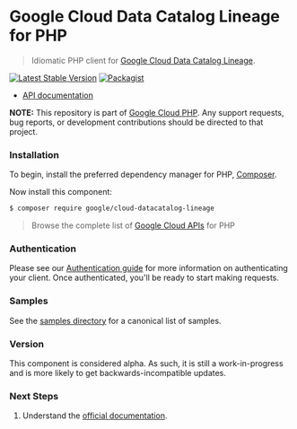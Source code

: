 # Google Cloud Data Catalog Lineage for PHP

> Idiomatic PHP client for [Google Cloud Data Catalog Lineage](https://cloud.google.com/data-catalog/docs/concepts/about-data-lineage).

[![Latest Stable Version](https://poser.pugx.org/google/cloud-datacatalog-lineage/v/stable)](https://packagist.org/packages/google/cloud-datacatalog-lineage) [![Packagist](https://img.shields.io/packagist/dm/google/cloud-datacatalog-lineage.svg)](https://packagist.org/packages/google/cloud-datacatalog-lineage)

* [API documentation](https://cloud.google.com/php/docs/reference/cloud-datacatalog-lineage/latest)

**NOTE:** This repository is part of [Google Cloud PHP](https://github.com/googleapis/google-cloud-php). Any
support requests, bug reports, or development contributions should be directed to
that project.

### Installation

To begin, install the preferred dependency manager for PHP, [Composer](https://getcomposer.org/).

Now install this component:

```sh
$ composer require google/cloud-datacatalog-lineage
```

> Browse the complete list of [Google Cloud APIs](https://cloud.google.com/php/docs/reference)
> for PHP

### Authentication

Please see our [Authentication guide](https://github.com/googleapis/google-cloud-php/blob/main/AUTHENTICATION.md) for more information
on authenticating your client. Once authenticated, you'll be ready to start making requests.

### Samples

See the [samples directory](samples/) for a canonical list of samples.

### Version

This component is considered alpha. As such, it is still a work-in-progress and is more likely to get backwards-incompatible updates.

### Next Steps

1. Understand the [official documentation](https://cloud.google.com/data-catalog/docs/reference/data-lineage/rest).
